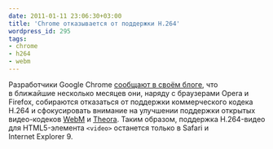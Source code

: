 ```yaml
---
date: 2011-01-11 23:06:30+03:00
title: 'Chrome отказывается от поддержки H.264'
wordpress_id: 295
tags:
- chrome
- h264
- webm
---
```


Разработчики Google Chrome [сообщают в своём блоге][1], что в ближайшие несколько месяцев они, наряду с браузерами Opera и Firefox, собираются отказаться от поддержки коммерческого кодека H.264 и сфокусировать внимание на улучшении поддержки открытых видео-кодеков [WebM][2] и [Theora][3]. Таким образом, поддержка H.264-видео для HTML5-элемента `<video>` останется только в Safari и Internet Explorer 9.

[1]: http://blog.chromium.org/2011/01/html-video-codec-support-in-chrome.html
[2]: http://www.webmproject.org/
[3]: http://www.theora.org/
